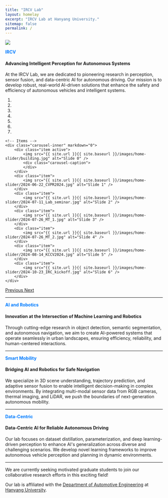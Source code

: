 ```yaml
---
title: "IRCV Lab"
layout: homelay
excerpt: "IRCV Lab at Hanyang University."
sitemap: false
permalink: /
---
```


<img src="images/way.png" style="max-width: 100%; height: auto; border-radius: 8%" >


<span style="color: #007bff; font-weight: bold;">IRCV</span>

#### Advancing Intelligent Perception for Autonomous Systems
At the IRCV Lab, we are dedicated to pioneering research in perception, sensor fusion, and data-centric AI for autonomous driving. Our mission is to develop robust, real-world AI-driven solutions that enhance the safety and efficiency of autonomous vehicles and intelligent systems.


<div markdown="0" id="carousel" class="carousel slide" data-ride="carousel" data-interval="3000" data-pause="hover" >
    <!-- Menu -->
    <ol class="carousel-indicators">
        <li data-target="#carousel" data-slide-to="0" class="active"></li>
        <li data-target="#carousel" data-slide-to="1"></li>
        <li data-target="#carousel" data-slide-to="2"></li>
        <li data-target="#carousel" data-slide-to="3"></li>
        <li data-target="#carousel" data-slide-to="4"></li>
        <li data-target="#carousel" data-slide-to="5"></li>
        <li data-target="#carousel" data-slide-to="6"></li>                
    </ol>

    <!-- Items -->
    <div class="carousel-inner" markdown="0">
        <div class="item active">
            <img src="{{ site.url }}{{ site.baseurl }}/images/home-slider/building.jpg" alt="Slide 0" />
            <div class="carousel-caption">
            </div>
        </div>
        <div class="item">            
            <img src="{{ site.url }}{{ site.baseurl }}/images/home-slider/2024-06-22_CVPR2024.jpg" alt="Slide 1" />
        </div>
        <div class="item">
            <img src="{{ site.url }}{{ site.baseurl }}/images/home-slider/2024-07-11_Lab_seminar.jpg" alt="Slide 2" />
        </div>
        <div class="item">
            <img src="{{ site.url }}{{ site.baseurl }}/images/home-slider/2024-07-26_MT_1.jpg" alt="Slide 3" />
        </div>
        <div class="item">
            <img src="{{ site.url }}{{ site.baseurl }}/images/home-slider/2024-07-26_MT_2.jpg" alt="Slide 4" />
        </div>
        <div class="item">
            <img src="{{ site.url }}{{ site.baseurl }}/images/home-slider/2024-08-14_KCCV2024.jpg" alt="Slide 5" />
        </div>
        <div class="item">
            <img src="{{ site.url }}{{ site.baseurl }}/images/home-slider/2024-10-23_IRC_kickoff.jpg" alt="Slide 6" />
        </div>        
    </div>
  <a class="left carousel-control" href="#carousel" role="button" data-slide="prev">
    <span class="glyphicon glyphicon-chevron-left" aria-hidden="true"></span>
    <span class="sr-only">Previous</span>
  </a>
  <a class="right carousel-control" href="#carousel" role="button" data-slide="next">
    <span class="glyphicon glyphicon-chevron-right" aria-hidden="true"></span>
    <span class="sr-only">Next</span>
  </a>
</div>

<hr style="border: none; border-top: 1px solid #ccc;" />


<span style="color: #007bff; font-weight: bold;">AI and Robotics</span>

#### Innovation at the Intersection of Machine Learning and Robotics
Through cutting-edge research in object detection, semantic segmentation, and autonomous navigation, we aim to create AI-powered systems that operate seamlessly in urban landscapes, ensuring efficiency, reliability, and human-centered interactions.

<hr style="border: none; border-top: 1px solid #ccc;" />
<span style="color: #007bff; font-weight: bold;">Smart Mobility</span>

#### Bridging AI and Robotics for Safe Navigation
We specialize in 3D scene understanding, trajectory prediction, and adaptive sensor fusion to enable intelligent decision-making in complex environments. By integrating multi-modal sensor data from RGB cameras, thermal imaging, and LiDAR, we push the boundaries of next-generation autonomous mobility.

<hr style="border: none; border-top: 1px solid #ccc;" />
<span style="color: #007bff; font-weight: bold;">Data-Centric</span>

#### Data-Centric AI for Reliable Autonomous Driving
Our lab focuses on dataset distillation, parameterization, and deep learning-driven perception to enhance AI's generalization across diverse and challenging scenarios. We develop novel learning frameworks to improve autonomous vehicle perception and planning in dynamic environments.

<hr style="border: none; border-top: 1px solid #ccc;" />


We are currently seeking motivated graduate students to join our collaborative research efforts in this exciting field!

Our lab is affiliated with the [Department of Automotive Engineering](https://ae.hanyang.ac.kr) at [Hanyang University](https://www.hanyang.ac.kr).

